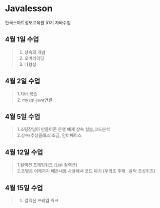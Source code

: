 # Javalesson
한국스마트정보교육원 51기 자바수업


## 4월 1일 수업

> 1. 상속의 개념<br>
> 2. 오버라이딩 <br>
> 3. 다형성

## 4월 2일 수업
> 1.자바 복습<br>
> 2. mysql-java연결

## 4월 5일 수업
> 1.조팀장님이 만들어준 은행 예제 상속 실습,코드분석<br>
> 2.상속(추상클래스)조금, 인터페이스

## 4월 12일 수업
> 1.컬렉션 프레임워크 (List 컬렉션) <br>
> 2.조별로 이제까지 배운내용 사용해서 코드 짜기 (우리조 주제 : 음악 초성퀴즈)

## 4월 15일 수업
>1. 컬렉션 프레임 워크 <br>